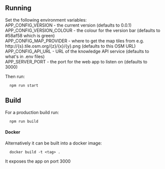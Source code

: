 

## Running
Set the following environment variables:<br/>
  APP_CONFIG_VERSION - the current version (defaults to 0.0.1)<br/>
  APP_CONFIG_VERSION_COLOUR - the colour for the version bar (defaults to #58af58 which is green)<br/>
  APP_CONFIG_MAP_PROVIDER - where to get the map tiles from e.g. http://{s}.tile.osm.org/{z}/{x}/{y}.png (defaults to this OSM URL)<br/>
  APP_CONFIG_API_URL - URL of the knowledge API service (defaults to what's in .env files)<br/>
  APP_SERVER_PORT - the port for the web app to listen on (defaults to 3000)


Then run:<br/>
```  
  npm run start
```

## Build
For a production build run: <br/>
```
  npm run build
```

#### Docker
Alternatively it can be built into a docker image:
```
  docker build -t <tag> .
```

It exposes the app on port 3000